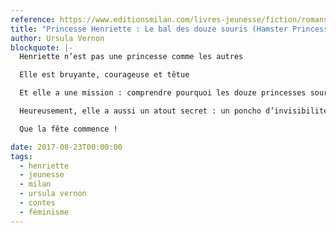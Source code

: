 ```yaml
---
reference: https://www.editionsmilan.com/livres-jeunesse/fiction/romans-7-11-ans-fiction/le-bal-des-douze-souris
title: "Princesse Henriette : Le bal des douze souris (Hamster Princess, Of Mice and Magic)"
author: Ursula Vernon
blockquote: |-
  Henriette n’est pas une princesse comme les autres

  Elle est bruyante, courageuse et têtue

  Et elle a une mission : comprendre pourquoi les douze princesses souris du royaume voisin dansent toutes les nuits

  Heureusement, elle a aussi un atout secret : un poncho d’invisibilité qui lui permet de suivre les danseuses sans se faire voir

  Que la fête commence !

date: 2017-08-23T00:00:00
tags:
  - henriette
  - jeunesse
  - milan
  - ursula vernon
  - contes
  - féminisme
---
```

